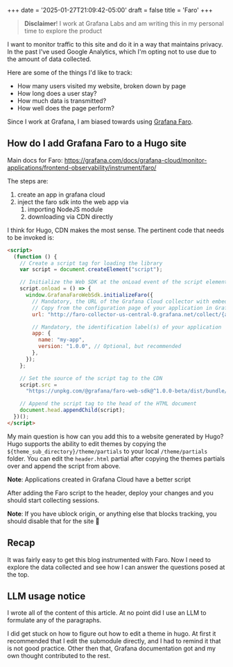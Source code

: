 +++
date = '2025-01-27T21:09:42-05:00'
draft = false
title = 'Faro'
+++

> **Disclaimer**! I work at Grafana Labs and am writing this in my personal time to explore the product

I want to monitor traffic to this site and do it in a way that maintains privacy.
In the past I've used Google Analytics, which I'm opting not to use due to the amount of data collected.

Here are some of the things I'd like to track:

- How many users visited my website, broken down by page
- How long does a user stay?
- How much data is transmitted?
- How well does the page perform?

Since I work at Grafana, I am biased towards using [Grafana Faro](https://grafana.com/oss/faro/).

## How do I add Grafana Faro to a Hugo site

Main docs for Faro:
https://grafana.com/docs/grafana-cloud/monitor-applications/frontend-observability/instrument/faro/

The steps are:

1. create an app in grafana cloud
2. inject the faro sdk into the web app via
   1. importing NodeJS module
   2. downloading via CDN directly

I think for Hugo, CDN makes the most sense. The pertinent code that needs to be invoked is:

```HTML
<script>
  (function () {
    // Create a script tag for loading the library
    var script = document.createElement("script");

    // Initialize the Web SDK at the onLoad event of the script element so it is called when the library is loaded.
    script.onload = () => {
      window.GrafanaFaroWebSdk.initializeFaro({
        // Mandatory, the URL of the Grafana Cloud collector with embedded application key.
        // Copy from the configuration page of your application in Grafana.
        url: "http://faro-collector-us-central-0.grafana.net/collect/{app-key}",

        // Mandatory, the identification label(s) of your application
        app: {
          name: "my-app",
          version: "1.0.0", // Optional, but recommended
        },
      });
    };

    // Set the source of the script tag to the CDN
    script.src =
      "https://unpkg.com/@grafana/faro-web-sdk@^1.0.0-beta/dist/bundle/faro-web-sdk.iife.js";

    // Append the script tag to the head of the HTML document
    document.head.appendChild(script);
  })();
</script>
```

My main question is how can you add this to a website generated by Hugo?
Hugo supports the ability to edit themes by copying the `${theme_sub_directory}/theme/partials` to your local `/theme/partials` folder.
You can edit the `header.html` partial after copying the themes partials over and append the script from above.

**Note**: Applications created in Grafana Cloud have a better script

After adding the Faro script to the header, deploy your changes and you should start collecting sessions.

**Note**: If you have ublock origin, or anything else that blocks tracking, you should disable that for the site :grimacing:

## Recap

It was fairly easy to get this blog instrumented with Faro.
Now I need to explore the data collected and see how I can answer the questions posed at the top.

## LLM usage notice

I wrote all of the content of this article.
At no point did I use an LLM to formulate any of the paragraphs.

I did get stuck on how to figure out how to edit a theme in hugo.
At first it recommended that I edit the submodule directly, and I had to remind it that is not good practice.
Other then that, Grafana documentation got and my own thought contributed to the rest.
